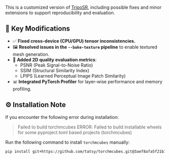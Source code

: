 This is a customized version of [TripoSR](https://github.com/VAST-AI-Research/TripoSR), including possible fixes and minor extensions to support reproducibility and evaluation. 

## 🔧 Key Modifications

- ✅ **Fixed cross-device (CPU/GPU) tensor inconsistencies.**
- 🖼️ **Resolved issues in the `--bake-texture` pipeline** to enable textured mesh generation.
- 📏 **Added 2D quality evaluation metrics**:
  - PSNR (Peak Signal-to-Noise Ratio)  
  - SSIM (Structural Similarity Index)  
  - LPIPS (Learned Perceptual Image Patch Similarity)
- 📊 **Integrated PyTorch Profiler** for layer-wise performance and memory profiling.

## ⚙️ Installation Note

If you encounter the following error during installation:

> Failed to build torchmcubes
> ERROR: Failed to build installable wheels for some pyproject.toml based projects (torchmcubes)

Run the following command to install `torchmcubes` manually:

```sh
pip install git+https://github.com/tatsy/torchmcubes.git@3aef8afa5f21b113afc4f4ea148baee850cbd472
```
